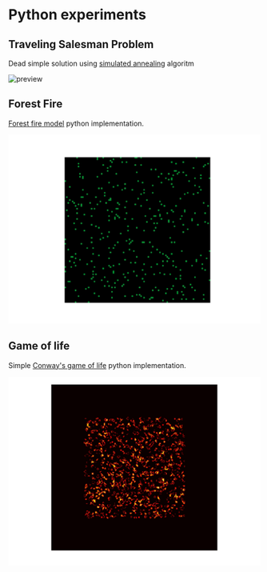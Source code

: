 Python experiments
==================

Traveling Salesman Problem
--------------------------

Dead simple solution using [simulated annealing](https://en.wikipedia.org/wiki/Simulated_annealing) algoritm

![preview](simulated-annealing.gif)

Forest Fire
-----------

[Forest fire model](https://en.wikipedia.org/wiki/Forest-fire_model) python implementation.

![preview](forest-fire.gif)

Game of life
------------

Simple [Conway's game of life](https://en.wikipedia.org/wiki/Conway%27s_Game_of_Life) python implementation. 

![preview](game-of-life.gif)